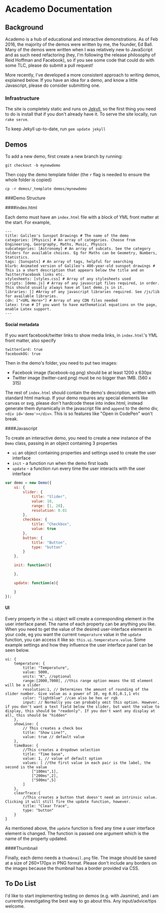 # Academo Documentation

## Background
Academo is a hub of educational and interactive demonstrations. As of Feb 2016, the majority of the demos were written by me, the founder, Ed Ball. Many of the demos were written when I was relatively new to JavaScript and as such need refactoring (hey, I'm following the release philosophy of Reid Hoffman and Facebook), so if you see some code that could do with some TLC, please do submit a pull request! 

More recently, I've developed a more consistent approach to writing demos, explained below. If you have an idea for a demo, and know a little Javascript, please do consider submitting one.

### Infrastructure

The site is completely static and runs on [Jekyll](https://jekyllrb.com/), so the first thing you need to do is install that if you don't already have it. To serve the site locally, run `rake serve`.

To keep Jekyll up-to-date, run `gem update jekyll`

## Demos

To add a new demo, first create a new branch by running:

```git checkout -b mynewdemo```

Then copy the demo template folder (the `r` flag is needed to ensure the whole folder is copied)

```cp -r demos/_template demos/mynewdemo```

<!-- It's then good to commit this skeleton code and push to a new branch.

```git push -u origin mynewdemo```

(the `-u` flag just means that the local branch will track the remote one) -->

###Demo Structure

####index.html

Each demo must have an `index.html` file with a block of YML front matter at the start. For example,

```
---
title: Galileo's Sunspot Drawings # The name of the demo
categories: [Physics] # An array of categories. Choose from Engineering, Georgraphy, Maths, Music, Physics
subcategories: [Astronomy] # An array of subcats. See the category folders for available choices. Eg for Maths can be Geometry, Numbers, Statistics.
tags: [Sunspots] # An array of tags, helpful for searching
blurb: Animated version of Galileo's 400-year-old sunspot drawings # This is a short description that appears below the title and on Twitter/Facebook links etc. 
stylesheets: [styles.css] # Array of any stylesheets used
scripts: [demo.js] # Array of any javascript files required, in order. This should usually always have at last demo.js in it.
libraries: [] #Array of any javascript libraries required. See /js/lib for available libraries.
cdn: ["<URL Here>"] # Array of any CDN files needed
latex: true # If you want to have mathematical equations on the page, enable Latex support.
---
```

#### Social metadata

If you want facebook/twitter links to show media links, in `index.html`'s YML front matter, also specify
```
twitterCard: true
facebookOG: true
```

Then in the demo's folder, you need to put two images:

* Facebook image (facebook-og.png) should be at least 1200 x 630px
* Twitter image (twitter-card.png) must be no bigger than 1MB. (560 x 315)

The rest of `index.html` should contain the demo's description, written with standard html markup. If your demo requires any special elements like canvas or svg, please don't hardcode these into index.html, instead generate them dynamically in the javascript file and `append` to the demo div, `<div id='demo'></div>`. This is so features like "Open in CodePen" won't break.

####Javascript

To create an interactive demo, you need to create a new instance of the `Demo` class, passing in an object containing 3 properties
 * `ui` an object containing properties and settings used to create the user interface
 * `init` - a function run when the demo first loads
 * `update` - a function run every time the user interacts with the user interface

```javascript
var demo = new Demo({
	ui: {
		slider: {
			title: "Slider",
			value: 10,
			range: [1, 20],
			resolution: 0.01
		},
		checkbox: {
			title: "Checkbox",
			value: true
		},
		button: {
			title: "Button",
			type: "button"
		}
	},

	init: function(){

	},

	update: function(e){

	}
});
```

#### UI
Every property in the `ui` object will create a corresponding element in the user interface panel. The name of each property can be anything you like. When you need to get the value of the desired user-interface element in your code, eg you want the current `temperature` value in the `update` function, you can access it like so: `this.ui.temperature.value`. Some example settings and how they influence the user interface panel can be seen below.

```
ui: {
	temperature: {
		title: "Temperature",
		value: 5000,
		units: "K", //optional
		range:[2000,7000], //this range option means the UI element will be a slider
		resolution:1, // Determines the amount of rounding of the slider number. Give value as a power of 10, eg 0.01,0.1,1 etc
		color: "lightblue" //can also be hex or rgb
		input: // Normally you can probably omit this option. However, if you don't want a text field below the slider, but want the value to display, this should be "readonly". If you don't want any display at all, this should be "hidden"
	},
	showLine: {
		// This creates a check box
		title: "Show Line?",
		value: true // default value
	},
	timeBase: {
		//This creates a dropdown selection
	    title: "Time base",
	    value: 1, // value of default option
	    values: [ //the first value in each pair is the label, the second is the value
	    	["100ms",1],
	    	["200ms",2],
	    	["500ms",5]
	    ] 
	},
	clearTrace:{
		//This creates a button that doesn't need an intrinsic value. Clicking it will still fire the update function, however.
	    title: "Clear Trace",
	    type: "button"
	}
}
```

As mentioned above, the `update` function is fired any time a user interface element is changed. The function is passed one argument which is the name of the property updated.

####Thumbnail

Finally, each demo needs a `thumbnail.png` file. The image should be saved at a size of 260&times;170px in PNG format. Please don't include any borders on the images because the thumbnail has a border provided via CSS.

## To Do List
I'd like to start implementing testing on demos (e.g. with Jasmine), and i am currently investigating the best way to go about this. Any input/advice/tips welcome.

